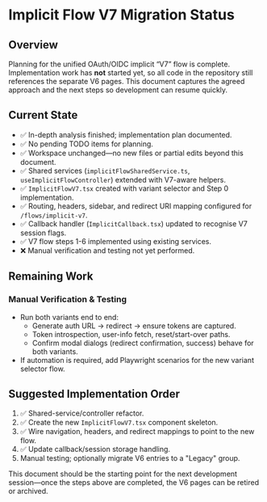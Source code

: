 # Implicit Flow V7 Migration Status

## Overview

Planning for the unified OAuth/OIDC implicit “V7” flow is complete. Implementation work has **not** started yet, so all code in the repository still references the separate V6 pages. This document captures the agreed approach and the next steps so development can resume quickly.

## Current State

- ✅ In-depth analysis finished; implementation plan documented.
- ✅ No pending TODO items for planning.
- ✅ Workspace unchanged—no new files or partial edits beyond this document.
- ✅ Shared services (`implicitFlowSharedService.ts`, `useImplicitFlowController`) extended with V7-aware helpers.
- ✅ `ImplicitFlowV7.tsx` created with variant selector and Step 0 implementation.
- ✅ Routing, headers, sidebar, and redirect URI mapping configured for `/flows/implicit-v7`.
- ✅ Callback handler (`ImplicitCallback.tsx`) updated to recognise V7 session flags.
- ✅ V7 flow steps 1-6 implemented using existing services.
- ❌ Manual verification and testing not yet performed.

## Remaining Work

### Manual Verification & Testing
- Run both variants end to end:
  - Generate auth URL → redirect → ensure tokens are captured.
  - Token introspection, user-info fetch, reset/start-over paths.
  - Confirm modal dialogs (redirect confirmation, success) behave for both variants.
- If automation is required, add Playwright scenarios for the new variant selector flow.

## Suggested Implementation Order

1. ✅ Shared-service/controller refactor.
2. ✅ Create the new `ImplicitFlowV7.tsx` component skeleton.
3. ✅ Wire navigation, headers, and redirect mappings to point to the new flow.
4. ✅ Update callback/session storage handling.
5. Manual testing; optionally migrate V6 entries to a "Legacy" group.

This document should be the starting point for the next development session—once the steps above are completed, the V6 pages can be retired or archived.
